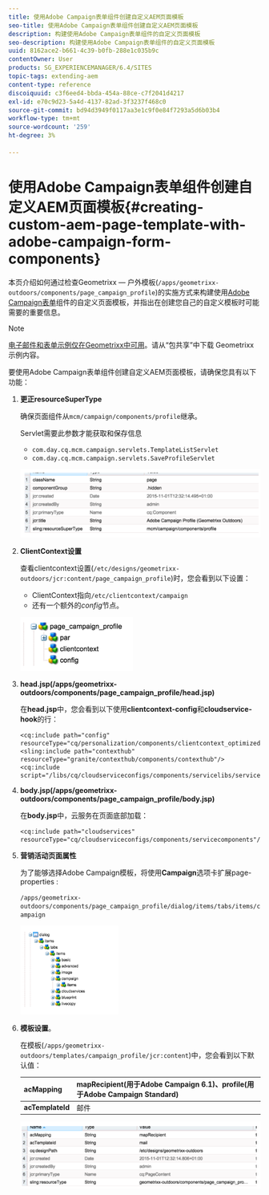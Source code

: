 ```yaml
---
title: 使用Adobe Campaign表单组件创建自定义AEM页面模板
seo-title: 使用Adobe Campaign表单组件创建自定义AEM页面模板
description: 构建使用Adobe Campaign表单组件的自定义页面模板
seo-description: 构建使用Adobe Campaign表单组件的自定义页面模板
uuid: 8162ace2-b661-4c39-b0fb-288e1c035b9c
contentOwner: User
products: SG_EXPERIENCEMANAGER/6.4/SITES
topic-tags: extending-aem
content-type: reference
discoiquuid: c3f6eed4-bbda-454a-88ce-c7f2041d4217
exl-id: e70c9d23-5a4d-4137-82ad-3f3237f468c0
source-git-commit: bd94d3949f0117aa3e1c9f0e84f7293a5d6b03b4
workflow-type: tm+mt
source-wordcount: '259'
ht-degree: 3%

---
```


# 使用Adobe Campaign表单组件创建自定义AEM页面模板{#creating-custom-aem-page-template-with-adobe-campaign-form-components}

本页介绍如何通过检查Geometrixx — 户外模板(`/apps/geometrixx-outdoors/components/page_campaign_profile`)的实施方式来构建使用[Adobe Campaign表单](/help/sites-authoring/adobe-campaign-components.md)组件的自定义页面模板，并指出在创建您自己的自定义模板时可能需要的重要信息。

>[!NOTE]
>
>[电子邮件和表单示例仅在Geometrixx中可用](/help/sites-developing/we-retail.md)。请从“包共享”中下载 Geometrixx 示例内容。

要使用Adobe Campaign表单组件创建自定义AEM页面模板，请确保您具有以下功能：

1. **更正resourceSuperType**

   确保页面组件从`mcm/campaign/components/profile`继承。

   Servlet需要此参数才能获取和保存信息

   * `com.day.cq.mcm.campaign.servlets.TemplateListServlet`
   * `com.day.cq.mcm.campaign.servlets.SaveProfileServlet`

   ![chlimage_1-201](assets/chlimage_1-201.png)

1. **ClientContext设置**

   查看clientcontext设置(`/etc/designs/geometrixx-outdoors/jcr:content/page_campaign_profile`)时，您会看到以下设置：

   * ClientContext指向`/etc/clientcontext/campaign`
   * 还有一个额外的&#x200B;*config*&#x200B;节点。

   ![chlimage_1-202](assets/chlimage_1-202.png)

1. **head.jsp(/apps/geometrixx-outdoors/components/page_campaign_profile/head.jsp)**

   在&#x200B;**head.jsp**&#x200B;中，您会看到以下使用&#x200B;**clientcontext-config**&#x200B;和&#x200B;**cloudservice-hook**&#x200B;的行：

   ```
   <cq:include path="config" resourceType="cq/personalization/components/clientcontext_optimized/config"/>
   <sling:include path="contexthub" resourceType="granite/contexthub/components/contexthub"/>
   <cq:include script="/libs/cq/cloudserviceconfigs/components/servicelibs/servicelibs.jsp"/>
   ```

1. **body.jsp(/apps/geometrixx-outdoors/components/page_campaign_profile/body.jsp)**

   在&#x200B;**body.jsp**&#x200B;中，云服务在页面底部加载：

   ```
   <cq:include path="cloudservices" resourceType="cq/cloudserviceconfigs/components/servicecomponents"/>
   ```

1. **营销活动页面属性**

   为了能够选择Adobe Campaign模板，将使用&#x200B;**Campaign**&#x200B;选项卡扩展page-properties :

   `/apps/geometrixx-outdoors/components/page_campaign_profile/dialog/items/tabs/items/campaign`

   ![chlimage_1-203](assets/chlimage_1-203.png)

1. **模板设置**。

   在模板(`/apps/geometrixx-outdoors/templates/campaign_profile/jcr:content`)中，您会看到以下默认值：

   | **acMapping** | mapRecipient(用于Adobe Campaign 6.1)、profile(用于Adobe Campaign Standard) |
   |---|---|
   | **acTemplateId** | 邮件 |

   ![chlimage_1-204](assets/chlimage_1-204.png)
